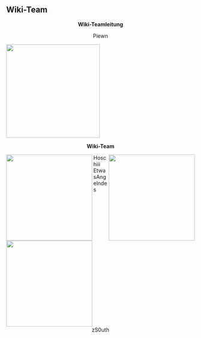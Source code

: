 ## Wiki-Team

<center>  

**Wiki-Teamleitung**

Piewn

</center>

 <img align="center" width="250" eight="175" src="../../../assets/image/Wiki Team/piewn skin.png">

<center>

**Wiki-Team**

</center>

<img align="left" width="230" eight="90" src="../../../assets/image/Wiki Team/Hoschiii-skin.png"> 

<img align="right" width="230" eight="90" src="../../../assets/image/Wiki Team/EtwasAngelndes-skin.png">  

<left> Hoschiii </left> 
<right> EtwasAngelndes </right>

<img align="center" width="230" eight="90" src="../../../assets/image/Wiki Team/zS0uth-skin.png">

<center> zS0uth </center>

 
